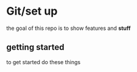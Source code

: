 # Git/set up

the goal of this repo is to show features and **stuff**

## getting started 

to get started do these things 
